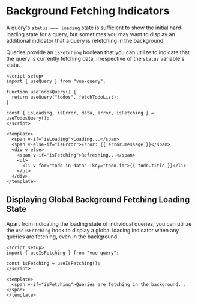 # Background Fetching Indicators

A query's `status === loading` state is sufficient to show the initial hard-loading state for a query, but sometimes you may want to display an additional indicator that a query is refetching in the background.

Queries provide an `isFetching` boolean that you can utilize to indicate that the query is currently fetching data, irrespective of the `status` variable's state.

```vue
<script setup>
import { useQuery } from "vue-query";

function useTodosQuery() {
  return useQuery("todos", fetchTodoList);
}

const { isLoading, isError, data, error, isFetching } = useTodosQuery();
</script>

<template>
  <span v-if="isLoading">Loading...</span>
  <span v-else-if="isError">Error: {{ error.message }}</span>
  <div v-else>
    <span v-if="isFetching">Refreshing...</span>
    <ul>
      <li v-for="todo in data" :key="todo.id">{{ todo.title }}</li>
    </ul>
  </div>
</template>
```

## Displaying Global Background Fetching Loading State

Apart from indicating the loading state of individual queries, you can utilize the `useIsFetching` hook to display a global loading indicator when any queries are fetching, even in the background.

```vue
<script setup>
import { useIsFetching } from "vue-query";

const isFetching = useIsFetching();
</script>

<template>
  <span v-if="isFetching">Queries are fetching in the background...</span>
</template>
```



